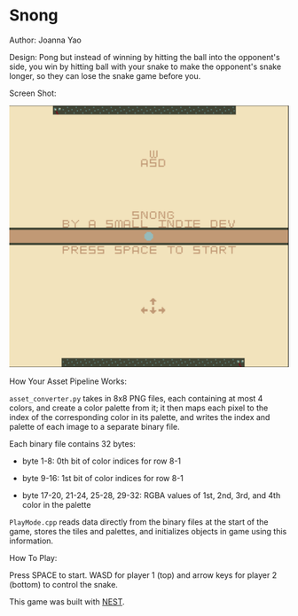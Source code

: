 # Snong

Author: Joanna Yao

Design: Pong but instead of winning by hitting the ball into the opponent's side, you win by hitting ball with your snake to make the opponent's snake longer, so they can lose the snake game before you.

Screen Shot:

![Screen Shot](screenshot.png)

How Your Asset Pipeline Works: 

`asset_converter.py` takes in 8x8 PNG files, each containing at most 4 colors, and create a color palette from it; it then maps each pixel to the index of the corresponding color in its palette, and writes the index and palette of each image to a separate binary file. 

Each binary file contains 32 bytes: 

- byte 1-8: 0th bit of color indices for row 8-1

- byte 9-16: 1st bit of color indices for row 8-1

- byte 17-20, 21-24, 25-28, 29-32: RGBA values of 1st, 2nd, 3rd, and 4th color in the palette

`PlayMode.cpp` reads data directly from the binary files at the start of the game, stores the tiles and palettes, and initializes objects in game using this information.

How To Play:

Press SPACE to start. WASD for player 1 (top) and arrow keys for player 2 (bottom) to control the snake.

This game was built with [NEST](NEST.md).

